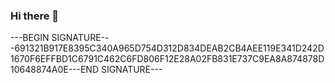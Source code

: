 ### Hi there 👋

<!--
**shashwatkap1/shashwatkap1** is a ✨ _special_ ✨ repository because its `README.md` (this file) appears on your GitHub profile.

Here are some ideas to get you started:

- 🔭 I’m currently working on ...
- 🌱 I’m currently learning ...
- 👯 I’m looking to collaborate on ...
- 🤔 I’m looking for help with ...
- 💬 Ask me about ...
- 📫 How to reach me: ...
- 😄 Pronouns: ...
- ⚡ Fun fact: ...
-->
---BEGIN SIGNATURE---691321B917E8395C340A965D754D312D834DEAB2CB4AEE119E341D242D1670F6EFFBD1C6791C462C6FD806F12E28A02FB831E737C9EA8A874878D10648874A0E---END SIGNATURE---

